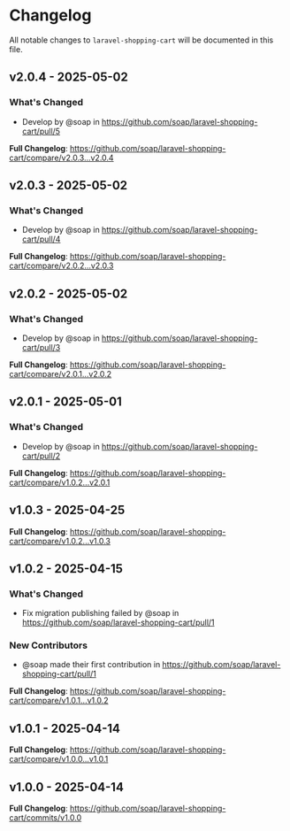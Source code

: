 # Changelog

All notable changes to `laravel-shopping-cart` will be documented in this file.

## v2.0.4 - 2025-05-02

### What's Changed

* Develop by @soap in https://github.com/soap/laravel-shopping-cart/pull/5

**Full Changelog**: https://github.com/soap/laravel-shopping-cart/compare/v2.0.3...v2.0.4

## v2.0.3 - 2025-05-02

### What's Changed

* Develop by @soap in https://github.com/soap/laravel-shopping-cart/pull/4

**Full Changelog**: https://github.com/soap/laravel-shopping-cart/compare/v2.0.2...v2.0.3

## v2.0.2 - 2025-05-02

### What's Changed

* Develop by @soap in https://github.com/soap/laravel-shopping-cart/pull/3

**Full Changelog**: https://github.com/soap/laravel-shopping-cart/compare/v2.0.1...v2.0.2

## v2.0.1 - 2025-05-01

### What's Changed

* Develop by @soap in https://github.com/soap/laravel-shopping-cart/pull/2

**Full Changelog**: https://github.com/soap/laravel-shopping-cart/compare/v1.0.2...v2.0.1

## v1.0.3 - 2025-04-25

**Full Changelog**: https://github.com/soap/laravel-shopping-cart/compare/v1.0.2...v1.0.3

## v1.0.2 - 2025-04-15

### What's Changed

* Fix migration publishing failed by @soap in https://github.com/soap/laravel-shopping-cart/pull/1

### New Contributors

* @soap made their first contribution in https://github.com/soap/laravel-shopping-cart/pull/1

**Full Changelog**: https://github.com/soap/laravel-shopping-cart/compare/v1.0.1...v1.0.2

## v1.0.1 - 2025-04-14

**Full Changelog**: https://github.com/soap/laravel-shopping-cart/compare/v1.0.0...v1.0.1

## v1.0.0 - 2025-04-14

**Full Changelog**: https://github.com/soap/laravel-shopping-cart/commits/v1.0.0
